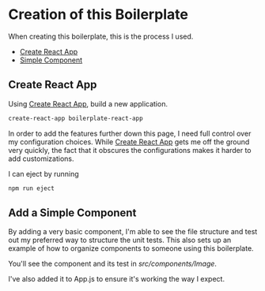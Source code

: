 # Creation of this Boilerplate

When creating this boilerplate, this is the process I used.

* [Create React App](#create-react-app)
* [Simple Component](#add-a-simple-component)

## Create React App

Using [Create React App](https://github.com/facebook/create-react-app), build a
new application.

```sh
create-react-app boilerplate-react-app
```

In order to add the features further down this page, I need full control over my
configuration choices. While [Create React App](https://github.com/facebook/create-react-app)
gets me off the ground very quickly, the fact that it obscures the
configurations makes it harder to add customizations.

I can eject by running

```sh
npm run eject
```

## Add a Simple Component

By adding a very basic component, I'm able to see the file structure and test
out my preferred way to structure the unit tests. This also sets up an
example of how to organize components to someone using this boilerplate.

You'll see the component and its test in _src/components/Image_.

I've also added it to App.js to ensure it's working the way I expect.

